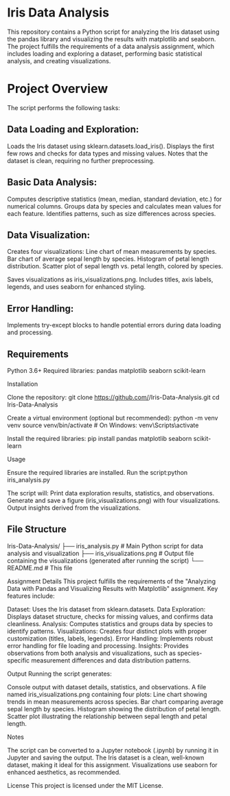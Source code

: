 # Iris Data Analysis
This repository contains a Python script for analyzing the Iris dataset using the pandas library and visualizing the results with matplotlib and seaborn. The project fulfills the requirements of a data analysis assignment, which includes loading and exploring a dataset, performing basic statistical analysis, and creating visualizations.

# Project Overview
The script performs the following tasks:

## Data Loading and Exploration:
Loads the Iris dataset using sklearn.datasets.load_iris().
Displays the first few rows and checks for data types and missing values.
Notes that the dataset is clean, requiring no further preprocessing.


## Basic Data Analysis:
Computes descriptive statistics (mean, median, standard deviation, etc.) for numerical columns.
Groups data by species and calculates mean values for each feature.
Identifies patterns, such as size differences across species.


## Data Visualization:
Creates four visualizations:
Line chart of mean measurements by species.
Bar chart of average sepal length by species.
Histogram of petal length distribution.
Scatter plot of sepal length vs. petal length, colored by species.


Saves visualizations as iris_visualizations.png.
Includes titles, axis labels, legends, and uses seaborn for enhanced styling.


## Error Handling:
Implements try-except blocks to handle potential errors during data loading and processing.



## Requirements

Python 3.6+
Required libraries:
pandas
matplotlib
seaborn
scikit-learn



Installation

Clone the repository:
git clone https://github.com/<your-username>/Iris-Data-Analysis.git
cd Iris-Data-Analysis


Create a virtual environment (optional but recommended):
python -m venv venv
source venv/bin/activate  # On Windows: venv\Scripts\activate


Install the required libraries:
pip install pandas matplotlib seaborn scikit-learn



Usage

Ensure the required libraries are installed.
Run the script:python iris_analysis.py


The script will:
Print data exploration results, statistics, and observations.
Generate and save a figure (iris_visualizations.png) with four visualizations.
Output insights derived from the visualizations.


## File Structure
Iris-Data-Analysis/
├── iris_analysis.py        # Main Python script for data analysis and visualization
├── iris_visualizations.png # Output file containing the visualizations (generated after running the script)
└── README.md              # This file

Assignment Details
This project fulfills the requirements of the "Analyzing Data with Pandas and Visualizing Results with Matplotlib" assignment. Key features include:

Dataset: Uses the Iris dataset from sklearn.datasets.
Data Exploration: Displays dataset structure, checks for missing values, and confirms data cleanliness.
Analysis: Computes statistics and groups data by species to identify patterns.
Visualizations: Creates four distinct plots with proper customization (titles, labels, legends).
Error Handling: Implements robust error handling for file loading and processing.
Insights: Provides observations from both analysis and visualizations, such as species-specific measurement differences and data distribution patterns.

Output
Running the script generates:

Console output with dataset details, statistics, and observations.
A file named iris_visualizations.png containing four plots:
Line chart showing trends in mean measurements across species.
Bar chart comparing average sepal length by species.
Histogram showing the distribution of petal length.
Scatter plot illustrating the relationship between sepal length and petal length.



Notes

The script can be converted to a Jupyter notebook (.ipynb) by running it in Jupyter and saving the output.
The Iris dataset is a clean, well-known dataset, making it ideal for this assignment.
Visualizations use seaborn for enhanced aesthetics, as recommended.

License
This project is licensed under the MIT License.
